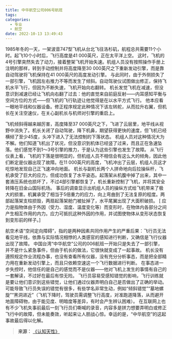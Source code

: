 ```yaml
---
title: 中华航空公司006号航班
tags:
categories:
  - 专业
  - 航空
date: 2022-10-13 13:49:43
---
```


1985年冬的一天，一架波音747型飞机从台北飞往洛杉矶，航程总共需要11个小时。起飞10个小时后，飞行高度是41 000英尺，正在太平洋上空。
这时，飞机的4号引擎突然失去了动力，接着整架飞机开始失速。机组人员没有按照操作手册上注明的那样，转到手动控制并将高度降至30 000英尺之下重新发动引擎，而是靠自动驾驶将飞机保持在41 000英尺的高度发动引擎。<!--more-->
与此同时，由于外侧损失了一部引擎，飞机因左右推力不等而发生了倾斜。自动驾驶仪试图做出修正，保持飞机水平飞行，但因为不断失速，飞机开始向右翻转。
机长发觉飞机在减速，但没意识到减速已经让飞机向右翻了过去：他的直觉来自前庭反射——内耳感知平衡与空间方位的方式——但飞机的飞行轨迹让他觉得是在以水平方式飞行。
他本应看一眼地平线和仪器设备。修正程序规定此种情况下该左转舵，从而拉升右翼，但机长在关注空速仪，在关心副机长与机师对引擎的重启上。

飞机倾斜得越来越厉害，高度降至37 000英尺之下，飞进了云层里，地平线从视野中消失了。机长关闭了自动驾驶，降下机鼻，期望获得更快的速度，但飞机已经横倾了至少45度，头冲下进入了无法控制的下落状态。
机组人员对这种情况大为不解。他们知道飞机出了状况，但没意识到机体已经竖了过来，而且正在急速坠落。他们感觉不到1～3号引擎的推力，于是认为这些引擎也发生了故障。
从飞行仪表上看，飞机的下落是很明显的，但机组人员不相信会有这么大的倾角，因此他们断定是仪器出现了故障。在11 000英尺的高度，飞机冲出了云层，机组人员这才吃惊地发现自己正飞速冲向地面。
机长与副机长两个人拼命地向后拉操纵杆，飞机承受了巨大的应力，但成功恢复了水平姿态。起落架从机腹中掉了出来，其中一套液压系统也损坏了，不过4部引擎都恢复了，机长重新控制了飞机，并将其安全转降在旧金山国际机场。
事后的调查显示出机组人员的操纵方式给飞机带来了极大的损害。机翼承受了相当于5倍重力的应力，向上弯曲到了无法复原的程度。两部起落架支柱损毁，两扇起落架舱门被扯掉了，水平尾翼出现了大面积破损。
[ 应力是指物体由于外因（受力、湿度、温度变化等）而变形时，在物体内各部分之间产生相互作用的内力。应力可抵抗这种外因的作用，并试图使物体从变形状态恢复到变形前的样子。]

航空术语“空间定向障碍”，指的是两种因素共同作用产生的严重后果：飞行员无法看见地平线，依靠与实际情况相悖的人类感官的感知进行判断，又确信是飞行仪器出现了故障。
中国台湾“中华航空”公司的006航班一开始只是失去了一部引擎，并不是什么紧急事件，但由于机长的做法，它很快就变成了一起事故。
机长没有遵照规定作业流程办事，也没有查看所有仪器，没有充分分析事态，而是把全部精力用在重新发动引擎上，而且只依赖空速这一个飞行数据进行判断。
在事态进一步失控时，他信任的是自己的感觉而不是仪器——他对飞机上发生的事情有自己的一套解读，不过好在最后有惊无险。
飞行员容易受感知错觉的影响，飞行训练就是要让他们意识到这些错觉，让他们通过仪器弄明白自己是否做出了正确的举动。
可能导致飞行员失误的错觉有很多，有些学名非常生动，例如“倾斜错觉”“墓地螺旋”“黑洞进近”（飞机下降时，驾驶员需调整飞行高度，对准跑道降落，从而避开地面障碍物，由于能见度、明暗度等差异，有时会产生辨认困难）。
在互联网上也有不少飞机失事前最后一刻飞行员们嘶喊的录音，内容多是拼力想要弄明白或修正飞行中的故障，但未能奏效，听起来让人胆战心惊。幸运的是，“中华航空”的这起事故最后得以化解。

>**来源：**
>[《认知天性》](https://yamaeye.github.io/docs/#/读书/学习/认知天性)